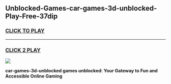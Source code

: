 
## Unblocked-Games-car-games-3d-unblocked-Play-Free-37dip
<h3>
<a href="https://premium76.site?title=car-games-3d-unblocked&ref=19M">CLICK TO PLAY</a></h3>
<hr>

<h3>
<a href="https://premium76.site?title=car-games-3d-unblocked&ref=19M">CLICK 2 PLAY</a>
  
</h3>

<a href="https://premium76.site?title=car-games-3d-unblocked&ref=19M"><img src="https://clearcache.store/games.png"></a>


**car-games-3d-unblocked games unblocked: Your Gateway to Fun and Accessible Online Gaming**

